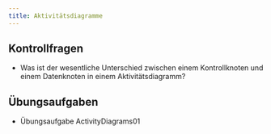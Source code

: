 ```yaml
---
title: Aktivitätsdiagramme
---
```


## Kontrollfragen
- Was ist der wesentliche Unterschied zwischen einem Kontrollknoten und einem Datenknoten in einem Aktivitätsdiagramm?

## Übungsaufgaben
- Übungsaufgabe ActivityDiagrams01
